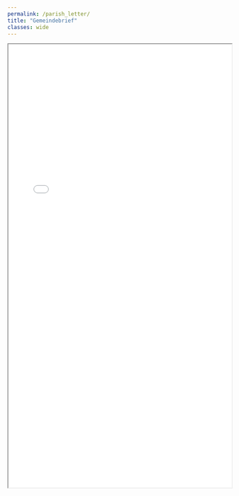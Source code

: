 ```yaml
---
permalink: /parish_letter/
title: "Gemeindebrief"
classes: wide
---
```


<iframe src="{{ "/assets/pdf/gemeindebrief-august-september-2023.pdf" | relative_url }}" width="100%" height="1000px">
    <!-- Fallback content in case browsers don't support embedding PDFs -->
    Sorry, your browser doesn't support embedded PDFs. You can <a href="{{ "/assets/pdf/gemeindebrief-august-september-2023.pdf" | relative_url }}">download the PDF</a> to view it.
</iframe>
